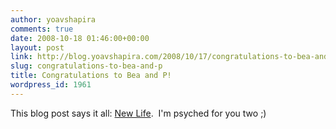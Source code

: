 ```yaml
---
author: yoavshapira
comments: true
date: 2008-10-18 01:46:00+00:00
layout: post
link: http://blog.yoavshapira.com/2008/10/17/congratulations-to-bea-and-p/
slug: congratulations-to-bea-and-p
title: Congratulations to Bea and P!
wordpress_id: 1961
---
```


This blog post says it all: [New Life](http://www.latartinegourmande.com/2008/10/15/new-life/).  I'm psyched for you two ;)

  

